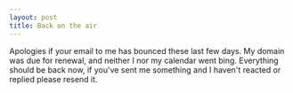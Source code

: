 ```yaml
---
layout: post
title: Back on the air
---
```


Apologies if your email to me has bounced these last few days. My domain
was due for renewal, and neither I nor my calendar went bing. Everything
should be back now, if you've sent me something and I haven't reacted or
replied please resend it.
